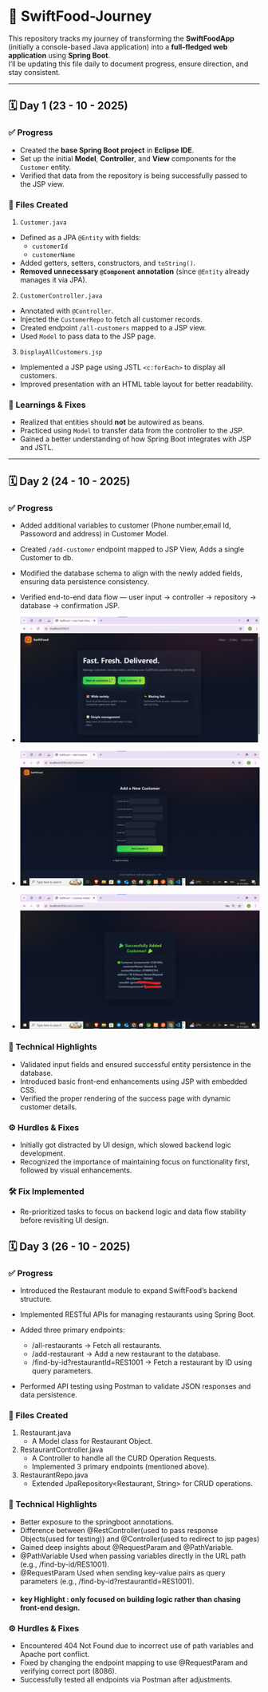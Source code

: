 # 🍴 SwiftFood-Journey

This repository tracks my journey of transforming the **SwiftFoodApp** (initially a console-based Java application) into a **full-fledged web application** using **Spring Boot**.  
I’ll be updating this file daily to document progress, ensure direction, and stay consistent.

---

## 🗓️ Day 1 (23 - 10 - 2025)

### ✅ Progress
- Created the **base Spring Boot project** in **Eclipse IDE**.  
- Set up the initial **Model**, **Controller**, and **View** components for the `Customer` entity.  
- Verified that data from the repository is being successfully passed to the JSP view.

### 📂 Files Created
 1. `Customer.java`
- Defined as a JPA `@Entity` with fields:
  - `customerId`
  - `customerName`
- Added getters, setters, constructors, and `toString()`.
- **Removed unnecessary `@Component` annotation** (since `@Entity` already manages it via JPA).

 2. `CustomerController.java`
- Annotated with `@Controller`.
- Injected the `CustomerRepo` to fetch all customer records.
- Created endpoint `/all-customers` mapped to a JSP view.
- Used `Model` to pass data to the JSP page.

 3. `DisplayAllCustomers.jsp`
- Implemented a JSP page using JSTL `<c:forEach>` to display all customers.
- Improved presentation with an HTML table layout for better readability.

### 🧠 Learnings & Fixes
- Realized that entities should **not** be autowired as beans.
- Practiced using `Model` to transfer data from the controller to the JSP.
- Gained a better understanding of how Spring Boot integrates with JSP and JSTL.

---
## 🗓️ Day 2 (24 - 10 - 2025)

### ✅ Progress
 - Added additional variables to customer (Phone number,email Id, Passoword and address) in Customer Model.
 - Created `/add-customer` endpoint mapped to JSP View, Adds a single Customer to db.
 - Modified the database schema to align with the newly added fields, ensuring data persistence consistency.
 - Verified end-to-end data flow — user input → controller → repository → database → confirmation JSP.

 - ![Home Page](Imgs/home.png)

 - ![Add Customer Page](Imgs/Addcustomer.png)

 - ![Customer Added Successfully](Imgs/success.png)
   
### 🧩 Technical Highlights
  - Validated input fields and ensured successful entity persistence in the database.
  - Introduced basic front-end enhancements using JSP with embedded CSS.
  - Verified the proper rendering of the success page with dynamic customer details.
    
### ⚙️ Hurdles & Fixes

  - Initially got distracted by UI design, which slowed backend logic development.
  - Recognized the importance of maintaining focus on functionality first, followed by visual enhancements.

 ### 🛠️ Fix Implemented
  -  Re-prioritized tasks to focus on backend logic and data flow stability before revisiting UI design.
    

## 🗓️ Day 3 (26 - 10 - 2025)

### ✅ Progress

 - Introduced the Restaurant module to expand SwiftFood’s backend structure.
 - Implemented RESTful APIs for managing restaurants using Spring Boot.
 - Added three primary endpoints:

    - /all-restaurants → Fetch all restaurants.
    - /add-restaurant → Add a new restaurant to the database.
    - /find-by-id?restaurantId=RES1001 → Fetch a restaurant by ID using query parameters.

 - Performed API testing using Postman to validate JSON responses and data persistence.
### 📂 Files Created
  1. Restaurant.java
     - A Model class for Restaurant Object.
  2. RestaurantController.java
      - A Controller to handle all the CURD Operation Requests.
      - Implemented 3 primary endpoints (mentioned above).
  3. RestaurantRepo.java
     - Extended JpaRepository<Restaurant, String> for CRUD operations.
### 🧩 Technical Highlights
 - Better exposure to the springboot annotations.
 - Difference between @RestController(used to pass response Objects(used for testing)) and @Controller(used to redirect to jsp pages)
 - Gained deep insights about @RequestParam and @PathVariable.
 - @PathVariable Used when passing variables directly in the URL path (e.g., /find-by-id/RES1001).
 - @RequestParam Used when sending key-value pairs as query parameters (e.g., /find-by-id?restaurantId=RES1001).
 -  #### key Highlight : only focused on building logic rather than chasing front-end design.
### ⚙️ Hurdles & Fixes
 - Encountered 404 Not Found due to incorrect use of path variables and Apache port conflict.
 - Fixed by changing the endpoint mapping to use @RequestParam and verifying correct port (8086).
 - Successfully tested all endpoints via Postman after adjustments.
